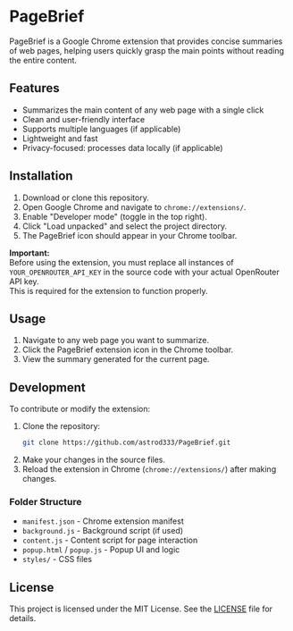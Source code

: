 # PageBrief

PageBrief is a Google Chrome extension that provides concise summaries of web pages, helping users quickly grasp the main points without reading the entire content.

## Features

- Summarizes the main content of any web page with a single click
- Clean and user-friendly interface
- Supports multiple languages (if applicable)
- Lightweight and fast
- Privacy-focused: processes data locally (if applicable)

## Installation

1. Download or clone this repository.
2. Open Google Chrome and navigate to `chrome://extensions/`.
3. Enable "Developer mode" (toggle in the top right).
4. Click "Load unpacked" and select the project directory.
5. The PageBrief icon should appear in your Chrome toolbar.

**Important:**  
Before using the extension, you must replace all instances of `YOUR_OPENROUTER_API_KEY` in the source code with your actual OpenRouter API key.  
This is required for the extension to function properly.

## Usage

1. Navigate to any web page you want to summarize.
2. Click the PageBrief extension icon in the Chrome toolbar.
3. View the summary generated for the current page.

## Development

To contribute or modify the extension:

1. Clone the repository:
    ```bash
    git clone https://github.com/astrod333/PageBrief.git
    ```
2. Make your changes in the source files.
3. Reload the extension in Chrome (`chrome://extensions/`) after making changes.

### Folder Structure

- `manifest.json` - Chrome extension manifest
- `background.js` - Background script (if used)
- `content.js` - Content script for page interaction
- `popup.html` / `popup.js` - Popup UI and logic
- `styles/` - CSS files

## License

This project is licensed under the MIT License. See the [LICENSE](LICENSE) file for details.
